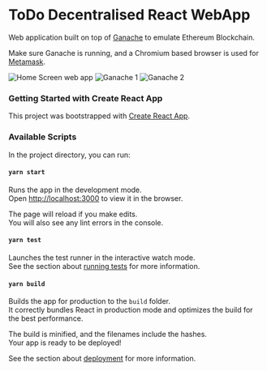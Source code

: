 # ToDo Decentralised React WebApp

Web application built on top of [Ganache](https://www.trufflesuite.com/ganache) to emulate Ethereum Blockchain.

Make sure Ganache is running, and a Chromium based browser is used for [Metamask](https://metamask.zendesk.com/hc/en-us). 

![Home Screen web app](https://i.ibb.co/FbRbJT0/Captura-de-pantalla-2021-04-23-a-las-0-52-57.png)
![Ganache 1](https://i.ibb.co/v427mgF/Captura-de-pantalla-2021-04-23-a-las-1-05-22.png)
![Ganache 2](https://i.ibb.co/yF5zvCM/Captura-de-pantalla-2021-04-23-a-las-1-05-35.png)

### Getting Started with Create React App

This project was bootstrapped with [Create React App](https://github.com/facebook/create-react-app).

### Available Scripts

In the project directory, you can run:

#### `yarn start`

Runs the app in the development mode.\
Open [http://localhost:3000](http://localhost:3000) to view it in the browser.

The page will reload if you make edits.\
You will also see any lint errors in the console.

#### `yarn test`

Launches the test runner in the interactive watch mode.\
See the section about [running tests](https://facebook.github.io/create-react-app/docs/running-tests) for more information.

#### `yarn build`

Builds the app for production to the `build` folder.\
It correctly bundles React in production mode and optimizes the build for the best performance.

The build is minified, and the filenames include the hashes.\
Your app is ready to be deployed!

See the section about [deployment](https://facebook.github.io/create-react-app/docs/deployment) for more information.

